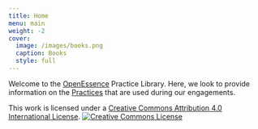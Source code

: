 ```yaml
---
title: Home
menu: main
weight: -2
cover:
  image: /images/books.png
  caption: Books
  style: full
---
```


Welcome to the [OpenEssence](https://https://openessence.github.io/) Practice Library. Here, we look to provide information on the [Practices](/practices) that are used during our engagements.

This work is licensed under a <a rel="license" href="http://creativecommons.org/licenses/by/4.0/">Creative Commons Attribution 4.0 International License</a>.
<a rel="license" href="http://creativecommons.org/licenses/by/4.0/"><img alt="Creative Commons License" style="border-width:0" src="https://i.creativecommons.org/l/by/4.0/88x31.png" /></a>
